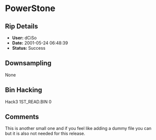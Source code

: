 # PowerStone

## Rip Details

- **User:** dCiSo
- **Date:** 2001-05-24 06:48:39
- **Status:** Success

## Downsampling

None

## Bin Hacking

Hack3 1ST_READ.BIN 0

## Comments

This is another small one and if you feel like adding a dummy file you can but it is also not needed for this release.


